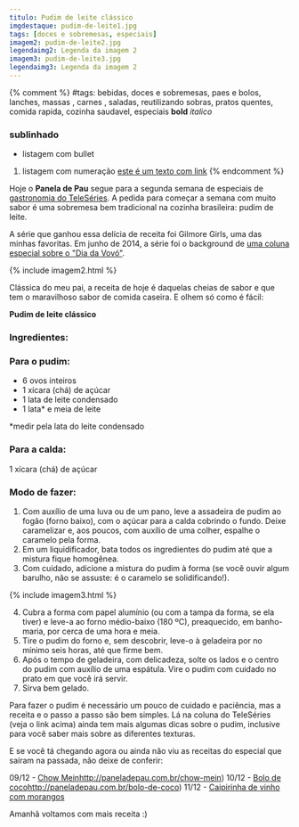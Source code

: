 ```yaml
---
titulo: Pudim de leite clássico
imgdestaque: pudim-de-leite1.jpg
tags: [doces e sobremesas, especiais]
imagem2: pudim-de-leite2.jpg
legendaimg2: Legenda da imagem 2
imagem3: pudim-de-leite3.jpg
legendaimg3: Legenda da imagem 2
---
```

{% comment %}
#tags: bebidas, doces e sobremesas, paes e bolos, lanches, massas , carnes , saladas, reutilizando sobras, pratos quentes, comida rapida, cozinha saudavel, especiais
**bold**
*italico*
### sublinhado
* listagem com bullet
1. listagem com numeração
[este é um texto com link](https://www.enderecodolink.com)
{% endcomment %}

Hoje o **Panela de Pau** segue para a segunda semana de especiais de [gastronomia do TeleSéries](https://www.enderecodolink.com). A pedida para começar a semana com muito sabor é uma sobremesa bem tradicional na cozinha brasileira: pudim de leite. 

A série que ganhou essa delícia de receita foi Gilmore Girls, uma das minhas favoritas. Em junho de 2014, a série foi o background de [uma coluna especial sobre o "Dia da Vovó"](http://teleseries.com.br/um-doce-classico-com-o-toque-da-vovo-de-gilmore-girls/).

{% include imagem2.html %}

Clássica do meu pai, a receita de hoje é daquelas cheias de sabor e que tem o maravilhoso sabor de comida caseira. E olhem só como é fácil:

**Pudim de leite clássico**

### Ingredientes:

### Para o pudim:
* 6 ovos inteiros
* 1 xícara (chá) de açúcar
* 1 lata de leite condensado
* 1 lata* e meia de leite

*medir pela lata do leite condensado

### Para a calda:
1 xícara (chá) de açúcar

### Modo de fazer:
1. Com auxílio de uma luva ou de um pano, leve a assadeira de pudim ao fogão (forno baixo), com o açúcar para a calda cobrindo o fundo. Deixe caramelizar e, aos poucos, com auxílio de uma colher, espalhe o caramelo pela forma.
2. Em um liquidificador, bata todos os ingredientes do pudim até que a mistura fique homogênea.
3. Com cuidado, adicione a mistura do pudim à forma (se você ouvir algum barulho, não se assuste: é o caramelo se solidificando!).

{% include imagem3.html %}

4. Cubra a forma com papel alumínio (ou com a tampa da forma, se ela tiver) e leve-a ao forno médio-baixo (180 ºC), preaquecido, em banho-maria, por cerca de uma hora e meia.
5. Tire o pudim do forno e, sem descobrir, leve-o à geladeira por no mínimo seis horas, até que firme bem.
6. Após o tempo de geladeira, com delicadeza, solte os lados e o centro do pudim com auxílio de uma espátula. Vire o pudim com cuidado no prato em que você irá servir.
7. Sirva bem gelado.

Para fazer o pudim é necessário um pouco de cuidado e paciência, mas a receita e o passo a passo são bem simples. Lá na coluna do TeleSéries (veja o link acima) ainda tem mais algumas dicas sobre o pudim, inclusive para você saber mais sobre as diferentes texturas. 

E se você tá chegando agora ou ainda não viu as receitas do especial que saíram na passada, não deixe de conferir:

09/12 - [Chow Mein](https://www.enderecodolink.com)http://paneladepau.com.br/chow-mein)
10/12 - [Bolo de coco](https://www.enderecodolink.com)http://paneladepau.com.br/bolo-de-coco)
11/12 - [Caipirinha de vinho com morangos](http://paneladepau.com.br/caipirinha-de-vinho-com-morangos)

Amanhã voltamos com mais receita :)